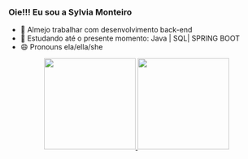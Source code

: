 ### Oie!!! Eu sou a Sylvia Monteiro

- 🔭 Almejo trabalhar com desenvolvimento back-end
- 🌱 Estudando até o presente momento: Java | SQL| SPRING BOOT
- 😄 Pronouns ela/ella/she

<div align="center">
  <a href="https://github.com/sylviamonteiro">
  <img height="180em" src="https://github-readme-stats.vercel.app/api?username=sylviamonteiro&show_icons=true&theme=dracula&include_all_commits=true&count_private=true"/>
  <img height="180em" src="https://github-readme-stats.vercel.app/api/top-langs/?username=sylviamonteiro&layout=compact&langs_count=7&theme=dracula"/>
</div>
